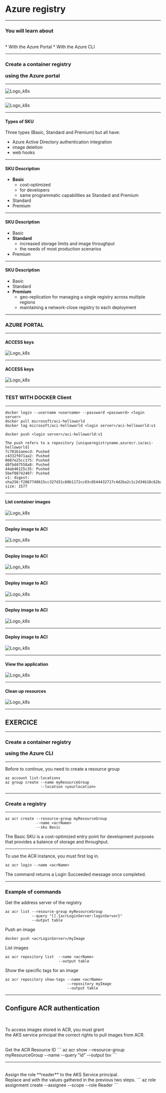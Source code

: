 # Azure registry


--------


### You will learn about
<br/>
* With the Azure Portal
* With the Azure CLI


--------


### <p>Create a container registry</p> <p> using the Azure portal</p>


--------


![Logo_k8s](Slides/Img/registry/qs-portal-01.png)


--------


![Logo_k8s](Slides/Img/registry/qs-portal-03.png)


--------


#### Types of SKU

Three types (Basic, Standard and Premium) but all have:
* Azure Active Directory authentication integration
* image deletion
* web hooks


--------


#### SKU Description

* **Basic**
  * cost-optimized
  * for developers
  * same programmatic capabilities as Standard and Premium
* Standard
* Premium


--------


#### SKU Description

* Basic  
* **Standard**
  * increased storage limits and image throughput
  * the needs of most production scenarios
* Premium


--------


#### SKU Description

* Basic  
* Standard
* **Premium**
  * geo-replication for managing a single registry across multiple regions
  * maintaining a network-close registry to each deployment


--------


### AZURE PORTAL


--------


#### ACCESS keys


![Logo_k8s](Slides/Img/registry/qs-portal-05.png)


--------


#### ACCESS keys


![Logo_k8s](Slides/Img/registry/qs-portal-06.png)


--------


### TEST WITH DOCKER Client


--------


```
docker login --username <username> --password <password> <login server>
docker pull microsoft/aci-helloworld
docker tag microsoft/aci-helloworld <login server>/aci-helloworld:v1

docker push <login server>/aci-helloworld:v1
```

```
The push refers to a repository [uniqueregistryname.azurecr.io/aci-helloworld]
7c701b1aeecd: Pushed
c4332f071aa2: Pushed
0607e25cc175: Pushed
d8fbd47558a8: Pushed
44ab46125c35: Pushed
5bef08742407: Pushed
v1: digest: sha256:f2867748615cc327d31c68b1172cc03c0544432717c4d2ba2c1c2d34b18c62ba size: 1577
```


--------


#### List container images


![Logo_k8s](Slides/Img/registry/qs-portal-09.png)


--------


#### Deploy image to ACI


![Logo_k8s](Slides/Img/registry/qs-portal-10.png)


--------


#### Deploy image to ACI


![Logo_k8s](Slides/Img/registry/qs-portal-11.png)


--------


#### Deploy image to ACI


![Logo_k8s](Slides/Img/registry/qs-portal-12.png)


--------


#### Deploy image to ACI


![Logo_k8s](Slides/Img/registry/qs-portal-13.png)


--------


#### Deploy image to ACI


![Logo_k8s](Slides/Img/registry/qs-portal-14.png)


--------


#### View the application


![Logo_k8s](Slides/Img/registry/qs-portal-15.png)


--------


#### Clean up resources


![Logo_k8s](Slides/Img/registry/qs-portal-08.png)


--------


## EXERCICE



--------


### <p>Create a container registry</p> <p> using the Azure CLI</p>


--------


Before to continue, you need to create a resource group


```
az account list-locations
az group create --name myResourceGroup
                --location <yourlocation>
```


--------


### Create a registry



--------

```
az acr create --resource-group myResourceGroup
              --name <acrName>
              --sku Basic
```

The Basic SKU is a cost-optimized entry point for development purposes that provides a balance of storage and throughput.


--------


To use the ACR instance, you must first log in.

```
az acr login --name <acrName>
```

The command returns a Login Succeeded message once completed.


--------


### Example of commands


Get the address server of the registry
```
az acr list --resource-group myResourceGroup
            --query "[].{acrLoginServer:loginServer}"
            --output table
```

Push an image
```
docker push <acrLoginServer>/myImage
```

List images
```
az acr repository list  --name <acrName>
                        --output table

```

Show the specific tags for an image
```
az acr repository show-tags --name <acrName>
                            --repository myImage
                            --output table
```


--------


## Configure ACR authentication
<br/>

To access images stored in ACR, you must grant <br/>the AKS service principal the correct rights to pull images from ACR.

<br/>
Get the ACR Resource ID
```
az acr show --resource-group myResourceGroup
            --name <acrName>
            --query "id"
            --output tsv
```


--------


<br/>
Assign the role **reader** to the AKS Service principal.
<br/>
Replace <appId> and <acrId> with the values gathered in the previous two steps.
```
az role assignment create --assignee <appId>
                          --scope <acrId>
                          --role Reader
```
